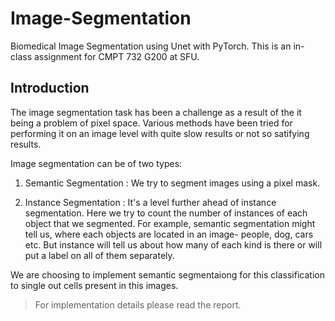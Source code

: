 # Image-Segmentation
Biomedical Image Segmentation using Unet with PyTorch. This is an in-class assignment for CMPT 732 G200 at SFU. 

## Introduction

The image segmentation task has been a challenge as a result of the it being a problem of pixel space. Various methods have been tried for performing it on an image level with quite slow results or not so satifying results.

Image segmentation can be of two types:
1. Semantic Segmentation
: We try to segment images using a pixel mask.

2. Instance Segmentation
: It's a level further ahead of instance segmentation. Here we try to count the number of instances of each object that we segmented. For example, semantic segmentation might tell us, where each objects are located in an image- people, dog, cars etc. But instance will tell us about how many of each kind is there or will put a label on all of them separately.

We are choosing to implement semantic segmentaiong for this classification to single out cells present in this images. 

> For implementation details please read the report.
